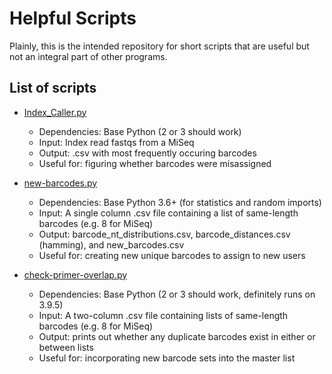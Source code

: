 Helpful Scripts
================================================================================
Plainly, this is the intended repository for short scripts that are useful but not an integral part of other programs.

List of scripts
--------------------------------------------------------------------------------
* [Index_Caller.py](Index_Caller.py)
  * Dependencies: Base Python (2 or 3 should work)
  * Input: Index read fastqs from a MiSeq
  * Output: .csv with most frequently occuring barcodes
  * Useful for: figuring whether barcodes were misassigned

* [new-barcodes.py](new-barcodes.py)
  * Dependencies: Base Python 3.6+ (for statistics and random imports)
  * Input: A single column .csv file containing a list of same-length barcodes (e.g. 8 for MiSeq)
  * Output: barcode_nt_distributions.csv, barcode_distances.csv (hamming), and new_barcodes.csv
  * Useful for: creating new unique barcodes to assign to new users

* [check-primer-overlap.py](check-primer-overlap.py)
  * Dependencies: Base Python (2 or 3 should work, definitely runs on 3.9.5)
  * Input: A two-column .csv file containing lists of same-length barcodes (e.g. 8 for MiSeq)
  * Output: prints out whether any duplicate barcodes exist in either or between lists
  * Useful for: incorporating new barcode sets into the master list
